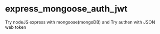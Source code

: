 # express_mongoose_auth_jwt
Try nodeJS express with mongoose(mongoDB) and Try authen with JSON web token
